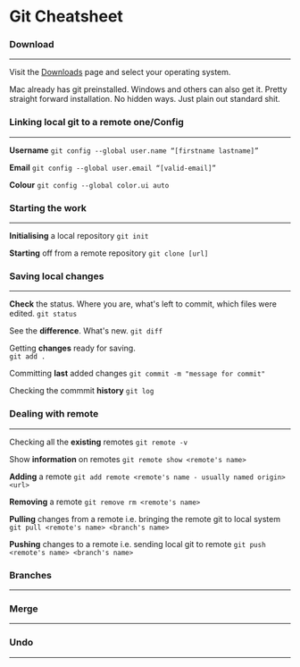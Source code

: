 # Git Cheatsheet

### Download
---
Visit the [Downloads](https://git-scm.com/downloads) page and select your operating system. 

Mac already has git preinstalled. Windows and others can also get it. Pretty straight forward installation. No hidden ways. Just plain out standard shit. 


### Linking local git to a remote one/Config
---
**Username**
`git config --global user.name “[firstname lastname]”`

**Email**
`git config --global user.email “[valid-email]”`

**Colour**
`git config --global color.ui auto`


### Starting the work
---
**Initialising** a local repository 
`git init`

**Starting** off from a remote repository
`git clone [url]`


### Saving local changes 
---
**Check** the status. Where you are, what's left to commit, which files were edited.
`git status`

See the **difference**. What's new. 
`git diff`

Getting **changes** ready for saving.  
`git add .`

Committing **last** added changes
`git commit -m "message for commit"`

Checking the commmit **history**
`git log`


### Dealing with remote 
---
Checking all the **existing** remotes
`git remote -v`

Show **information** on remotes
`git remote show <remote's name>`

**Adding** a remote 
`git add remote <remote's name - usually named origin> <url>`

**Removing** a remote 
`git remove rm <remote's name>`

**Pulling** changes from a remote i.e. bringing the remote git to local system
`git pull <remote's name> <branch's name>`

**Pushing** changes to a remote i.e. sending local git to remote
`git push <remote's name> <branch's name>`

### Branches
---



### Merge
---


### Undo
---


